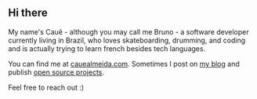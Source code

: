 ## Hi there

My name's Cauê - although you may call me Bruno - a software developer currently living in Brazil, who loves skateboarding, drumming, and coding and is actually trying to learn french besides tech languages.

You can find me at [cauealmeida.com](https://cauealmeida.com.br). Sometimes I post on [my blog](https://clmeida.medium.com/) and publish [open source projects](https://www.npmjs.com/~clmeida).

Feel free to reach out :)

